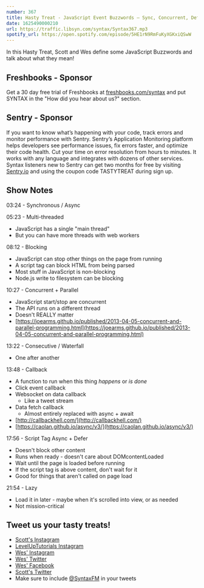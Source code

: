 ```yaml
---
number: 367
title: Hasty Treat - JavaScript Event Buzzwords — Sync, Concurrent, Defer, Blocking, Workers
date: 1625490000210
url: https://traffic.libsyn.com/syntax/Syntax367.mp3
spotify_url: https://open.spotify.com/episode/5HE1rN9RmFuKyXGKxiQSwW
---
```


In this Hasty Treat, Scott and Wes define some JavaScript Buzzwords and talk about what they mean!

## Freshbooks - Sponsor
Get a 30 day free trial of Freshbooks at [freshbooks.com/syntax](https://freshbooks.com/syntax) and put SYNTAX in the "How did you hear about us?" section.

## Sentry - Sponsor
If you want to know what’s happening with your code, track errors and monitor performance with Sentry. Sentry’s Application Monitoring platform helps developers see performance issues, fix errors faster, and optimize their code health. Cut your time on error resolution from hours to minutes. It works with any language and integrates with dozens of other services. Syntax listeners new to Sentry can get two months for  free by visiting [Sentry.io](https://sentry.io) and using the coupon code TASTYTREAT during sign up.

## Show Notes
03:24 - Synchronous / Async

05:23 - Multi-threaded
* JavaScript has a single "main thread"
* But you can have more threads with web workers

08:12 - Blocking
* JavaScript can stop other things on the page from running
* A script tag can block HTML from being parsed
* Most stuff in JavaScript is non-blocking
* Node.js write to filesystem can be blocking

10:27 - Concurrent + Parallel
* JavaScript start/stop are concurrent
* The API runs on a different thread
* Doesn't REALLY matter
* [https://joearms.github.io/published/2013-04-05-concurrent-and-parallel-programming.html](https://joearms.github.io/published/2013-04-05-concurrent-and-parallel-programming.html)

13:22 - Consecutive / Waterfall
* One after another

13:48 - Callback
* A function to run when this thing *happens* or *is done*
* Click event callback
* Websocket on data callback
  * Like a tweet stream
* Data fetch callback
  * Almost entirely replaced with  async + await
* [http://callbackhell.com/](http://callbackhell.com/)
* [https://caolan.github.io/async/v3/](https://caolan.github.io/async/v3/)

17:56 - Script Tag Async + Defer
* Doesn't block other content
* Runs when ready - doesn't care about DOMcontentLoaded
* Wait until the page is loaded before running
* If the script tag is above content, don't wait for it
* Good for things that aren't called on page load

21:54 - Lazy
* Load it in later - maybe when it's scrolled into view, or as needed
* Not mission-critical

## Tweet us your tasty treats!
* [Scott's Instagram](https://www.instagram.com/stolinski/)
* [LevelUpTutorials Instagram](https://www.instagram.com/LevelUpTutorials/)
* [Wes' Instagram](https://www.instagram.com/wesbos/)
* [Wes' Twitter](https://twitter.com/wesbos)
* [Wes' Facebook](https://www.facebook.com/wesbos.developer)
* [Scott's Twitter](https://twitter.com/stolinski)
* Make sure to include [@SyntaxFM](https://twitter.com/SyntaxFM) in your tweets